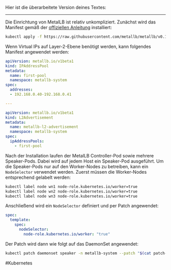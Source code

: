 
Hier ist die überarbeitete Version deines Textes:

---

Die Einrichtung von MetalLB ist relativ unkompliziert. Zunächst wird das Manifest gemäß der [offiziellen Anleitung](https://metallb.universe.tf/installation/) installiert:

```bash
kubectl apply -f https://raw.githubusercontent.com/metallb/metallb/v0.14.8/config/manifests/metallb-native.yaml
```

Wenn Virtual IPs auf Layer-2-Ebene benötigt werden, kann folgendes Manifest angewendet werden:

```yaml
apiVersion: metallb.io/v1beta1
kind: IPAddressPool
metadata:
  name: first-pool
  namespace: metallb-system
spec:
  addresses:
  - 192.168.0.40-192.168.0.41

---

apiVersion: metallb.io/v1beta1
kind: L2Advertisement
metadata:
  name: metallb-l2-advertisement
  namespace: metallb-system
spec:
  ipAddressPools:
    - first-pool
```

Nach der Installation laufen der MetalLB Controller-Pod sowie mehrere Speaker-Pods. Dabei wird auf jedem Host ein Speaker-Pod ausgeführt. Um die Speaker-Pods nur auf den Worker-Nodes zu betreiben, kann ein `NodeSelector` verwendet werden. Zuerst müssen die Worker-Nodes entsprechend gelabelt werden:

```bash
kubectl label node wn1 node-role.kubernetes.io/worker=true
kubectl label node wn2 node-role.kubernetes.io/worker=true
kubectl label node wn3 node-role.kubernetes.io/worker=true
```

Anschließend wird ein `NodeSelector` definiert und per Patch angewendet:

```yaml
spec:
  template:
    spec:
      nodeSelector:
        node-role.kubernetes.io/worker: "true"
```

Der Patch wird dann wie folgt auf das DaemonSet angewendet:

```bash
kubectl patch daemonset speaker -n metallb-system --patch "$(cat patch-speaker-daemonset.yaml)"
```

#Kubernetes

